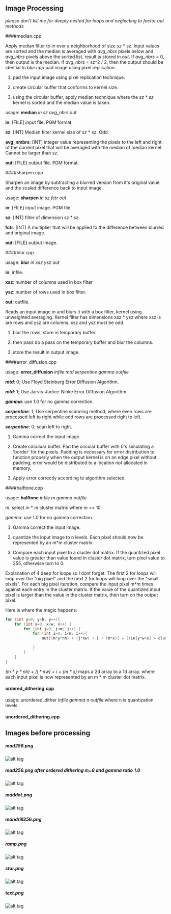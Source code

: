 ## Image Processing
*please don't kill me for deeply nested for loops and neglecting to factor out methods*

####median.cpp

Apply median filter to *in* over a neighborhood of size *sz* * *sz*. Input values are sorted
and the median is averaged with *avg_nbrs* pixels below and *avg_nbrs* pixels above the sorted list.
result is stored in *out*. If *avg_nbrs* = 0, then output is the median. If *avg_nbrs* = sz^2 / 2,
then the output should be idential to *blur.cpp* pad image using pixel replication.

1. pad the input image using pixel replication technique.

2. create circular buffer that conforms to kernel size.

3. using the circular buffer, apply median technique where the *sz* * *sz* kernel is sorted
and the median value is taken. 

usage: __median__ *in* *sz* *avg_nbrs* *out*

__in__: [FILE] input file. PGM format.

__sz__: [INT] Median filter kernel size of *sz* * *sz*. Odd.

__avg_nmbrs__: [INT] integer value representing the pixels to the left and right of the current
pixel that will be averaged with the median of median kernel. Cannot be larger than *sz*.

__out__: [FILE] output file. PGM format.




####sharpen.cpp

Sharpen an image by subtracting a blurred version from it's original value and the scaled
difference back to input image.

usage: __sharpen__ *in* *sz* *fctr* *out*

__in__: [FILE] input image. PGM file.

__sz__: [INT] filter of dimension sz * sz.

__fctr__: [INT] A multiplier that will be applied to the difference between blurred
and original image.

__out__: [FILE] output image.


####blur.cpp

usage: __blur__ *in* *xsz* *ysz* *out*

__in__: infile.

__xsz__: number of columns used in box filter

__ysz__: number of rows used in box filter.

__out__: outfile.

Reads an input image in and blurs it with a box filter, kernel using unweighted averaging.
Kernel filter has dimensions xsz * ysz where xsz is are rows and ysz are columns. xsz and
ysz must be odd.

1. blur the rows, store in temporary buffer.

2. then pass do a pass on the temporary buffer and blur the columns.

3. store the result in output image.



####error_diffusion.cpp

usage: __error_diffusion__ *infile* *mtd* *serpentine* *gamma* *outfile*

__*mtd*__: 0; Use Floyd Steinberg Error Diffusion Algorithm.

__*mtd*__: 1; Use Jarvis-Judice-Ninke Error Diffusion Algorithm.

__*gamma*__: use 1.0 for no gamma correction.

__*serpentine*__: 1; Use serpentine scanning method, where even rows are processed left to right while 
odd rows are processed right to left.

__*serpentine*__: 0; scan left to right.

1. Gamma correct the input image.

2. Create circuluar buffer. Pad the circular buffer with 0's simulating a 'border' for the pixels. 
Padding is necessary for error distribution to function properly when the output kernel is on an edge pixel
without padding, error would be distributed to a location not allocated in memory. 

3. Apply error correctly according to algorithm selected. 

####halftone.cpp

usage: __halftone__ *infile* *m* *gamma* *outfile*

*m*: select *m* * *m* cluster matrix where *m* <= 10

*gamma*: use 1.0 for no gamma correction.


1. Gamma correct the input image.

2. quantize the input image to n levels. Each pixel should now be represented by an m*m cluster matrix.

3. Compare each input pixel to a cluster dot matrix. If the quantized pixel value
is greater than value found in cluster dot matrix, turn pixel value to 255, otherwise turn to 0.

Explanation of 4 deep for loops so I dont forget:
The first 2 for loops will loop over the "big pixel" and the next 2 for loops will loop over the "small pixels".
For each big pixel iteration, compare the input pixel m*m times against each entry in the cluster matrix.
If the value of the quantized input pixel is larger than the value in the cluster matrix, then turn on the
output pixel. 

Here is where the magic happens:

```C++
for (int y=0; y<h; y++){
    for (int x=0; x<w; x++) {
        for (int j=0; j<m; j++) {
            for (int i=0; i<m; i++){
                out[(m*y*nh) + (j*nw) + i + (m*x)] = ((in[y*w+x] > clusterDot[i][j])] 255 : 0);

            }
        }
    }
}
```

*(m * y * nh) + (j * nw) + i + (m * x)* maps a 2d array to a 1d array. where each input pixel is now represented
by an m * m cluster dot matrix.

#### ordered_dithering.cpp

usage: unordered_dither *infile* *gamma* *n* *outfile* where n is quantization levels.

#### unordered_dithering.cpp


## Images before processing
##### mad256.png
![alt tag](https://raw.github.com/brianwu02/ImageProcessing/master/images/mad256.png)
##### mad256.png after ordered dithering m=8 and gamma ratio 1.0
![alt tag](https://raw.github.com/brianwu02/ImageProcessing/master/images/odithered8_mad256.png)
##### maddot.png
![alt tag](https://raw.github.com/brianwu02/ImageProcessing/master/images/maddot.png)
##### mandrill256.png
![alt tag](https://raw.github.com/brianwu02/ImageProcessing/master/images/mandrill256.png)
##### ramp.png
![alt tag](https://raw.github.com/brianwu02/ImageProcessing/master/images/ramp.png)
##### star.png
![alt tag](https://raw.github.com/brianwu02/ImageProcessing/master/images/star.png)
##### text.png
![alt tag](https://raw.github.com/brianwu02/ImageProcessing/master/images/text.png)


